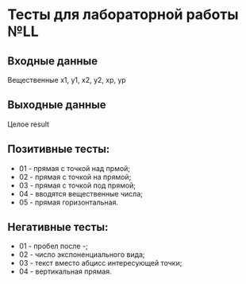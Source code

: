 # Тесты для лабораторной работы №LL
## Входные данные
Вещественные x1, y1, x2, y2, xp, yp
## Выходные данные
Целое result
## Позитивные тесты:
- 01 - прямая с точкой над прмой;
- 02 - прямая с точкой на прямой;
- 03 - прямая с точкой под прямой;
- 04 - вводятся вещественные числа;
- 05 - прямая горизонтальная.
## Негативные тесты:
- 01 - пробел после -;
- 02 - число экспоненциального вида;
- 03 - текст вместо абцисс интересующей точки;
- 04 - вертикальная прямая.
